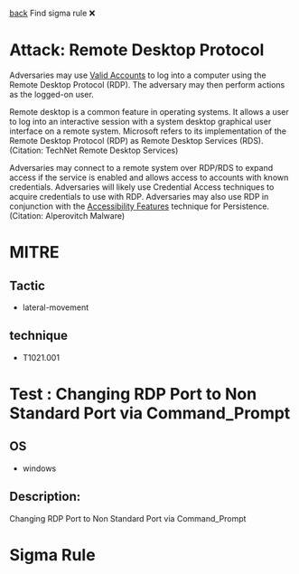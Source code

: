 
[back](../index.md)
Find sigma rule :x: 

# Attack: Remote Desktop Protocol 

Adversaries may use [Valid Accounts](https://attack.mitre.org/techniques/T1078) to log into a computer using the Remote Desktop Protocol (RDP). The adversary may then perform actions as the logged-on user.

Remote desktop is a common feature in operating systems. It allows a user to log into an interactive session with a system desktop graphical user interface on a remote system. Microsoft refers to its implementation of the Remote Desktop Protocol (RDP) as Remote Desktop Services (RDS).(Citation: TechNet Remote Desktop Services) 

Adversaries may connect to a remote system over RDP/RDS to expand access if the service is enabled and allows access to accounts with known credentials. Adversaries will likely use Credential Access techniques to acquire credentials to use with RDP. Adversaries may also use RDP in conjunction with the [Accessibility Features](https://attack.mitre.org/techniques/T1546/008) technique for Persistence.(Citation: Alperovitch Malware)

# MITRE
## Tactic
  - lateral-movement


## technique
  - T1021.001


# Test : Changing RDP Port to Non Standard Port via Command_Prompt
## OS
  - windows


## Description:
Changing RDP Port to Non Standard Port via Command_Prompt


# Sigma Rule

